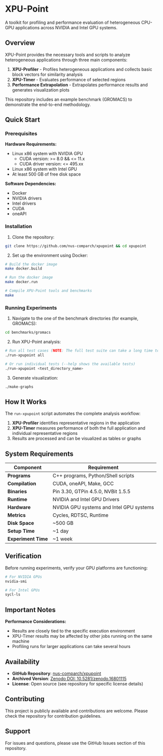 # XPU-Point

A toolkit for profiling and performance evaluation of heterogeneous CPU-GPU applications across NVIDIA and Intel GPU systems.

## Overview

XPU-Point provides the necessary tools and scripts to analyze heterogeneous applications through three main components:

1. **XPU-Profiler** - Profiles heterogeneous applications and collects basic block vectors for similarity analysis
2. **XPU-Timer** - Evaluates performance of selected regions 
3. **Performance Extrapolation** - Extrapolates performance results and generates visualization plots

This repository includes an example benchmark (GROMACS) to demonstrate the end-to-end methodology.

## Quick Start

### Prerequisites

**Hardware Requirements:**
- Linux x86 system with NVIDIA GPU
  - CUDA version: >= 8.0 && <= 11.x
  - CUDA driver version: <= 495.xx
- Linux x86 system with Intel GPU
- At least 500 GB of free disk space

**Software Dependencies:**
- Docker
- NVIDIA drivers
- Intel drivers  
- CUDA
- oneAPI

### Installation

1. Clone the repository:
```bash
git clone https://github.com/nus-comparch/xpupoint && cd xpupoint
```

2. Set up the environment using Docker:
```bash
# Build the docker image
make docker.build

# Run the docker image  
make docker.run

# Compile XPU-Point tools and benchmarks
make
```

### Running Experiments

1. Navigate to the one of the benchmark directories (for example, GROMACS):
```bash
cd benchmarks/gromacs
```

2. Run XPU-Point analysis:
```bash
# Run all test cases (NOTE: The full test suite can take a long time to complete)
./run-xpupoint all

# Or run individual tests (--help shows the available tests)
./run-xpupoint <test_directory_name>
```

3. Generate visualization:
```bash
./make-graphs
```

## How It Works

The `run-xpupoint` script automates the complete analysis workflow:

1. **XPU-Profiler** identifies representative regions in the application
2. **XPU-Timer** measures performance of both the full application and individual representative regions
3. Results are processed and can be visualized as tables or graphs

## System Requirements

| Component | Requirement |
|-----------|------------|
| **Programs** | C++ programs, Python/Shell scripts |
| **Compilation** | CUDA, oneAPI, Make, GCC |
| **Binaries** | Pin 3.30, GTPin 4.5.0, NVBit 1.5.5 |
| **Runtime** | NVIDIA and Intel GPU Drivers |
| **Hardware** | NVIDIA GPU systems and Intel GPU systems |
| **Metrics** | Cycles, RDTSC, Runtime |
| **Disk Space** | ~500 GB |
| **Setup Time** | ~1 day |
| **Experiment Time** | ~1 week |

## Verification

Before running experiments, verify your GPU platforms are functioning:

```bash
# For NVIDIA GPUs
nvidia-smi

# For Intel GPUs  
sycl-ls
```

## Important Notes

**Performance Considerations:**
- Results are closely tied to the specific execution environment
- XPU-Timer results may be affected by other jobs running on the same machine
- Profiling runs for larger applications can take several hours

## Availability

- **GitHub Repository**: [nus-comparch/xpupoint](https://github.com/nus-comparch/xpupoint)
- **Archived Version**: [Zenodo DOI: 10.5281/zenodo.16801115](https://doi.org/10.5281/zenodo.16801115)
- **License**: Open source (see repository for specific license details)

## Contributing

This project is publicly available and contributions are welcome. Please check the repository for contribution guidelines.

## Support

For issues and questions, please use the GitHub Issues section of this repository.
